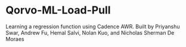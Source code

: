 # Qorvo-ML-Load-Pull
Learning a regression function using Cadence AWR. 
Built by Priyanshu Swar, Andrew Fu, Hemal Salvi, Nolan Kuo, and Nicholas Sherman De Moraes

